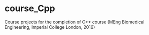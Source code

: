 # course_Cpp
Course projects for the completion of C++ course (MEng Biomedical Engineering, Imperial College London, 2016)

